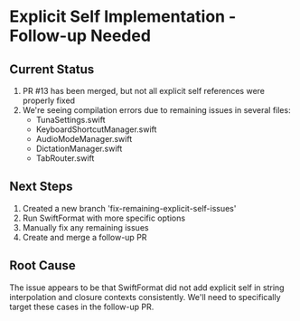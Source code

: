# Explicit Self Implementation - Follow-up Needed

## Current Status
1. PR #13 has been merged, but not all explicit self references were properly fixed
2. We're seeing compilation errors due to remaining issues in several files:
   - TunaSettings.swift
   - KeyboardShortcutManager.swift
   - AudioModeManager.swift
   - DictationManager.swift
   - TabRouter.swift

## Next Steps
1. Created a new branch 'fix-remaining-explicit-self-issues'
2. Run SwiftFormat with more specific options
3. Manually fix any remaining issues
4. Create and merge a follow-up PR

## Root Cause
The issue appears to be that SwiftFormat did not add explicit self in string interpolation and closure contexts consistently. We'll need to specifically target these cases in the follow-up PR.

